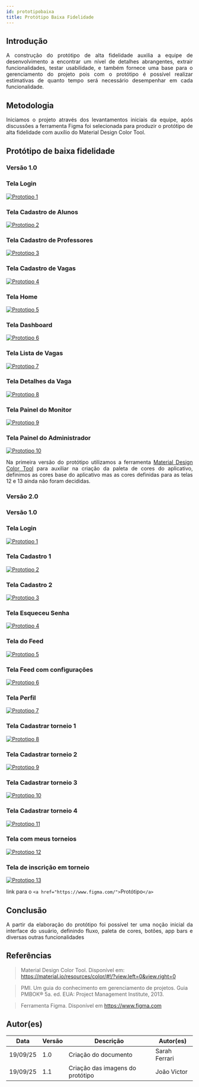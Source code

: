 ```yaml
---
id: prototipobaixa
title: Protótipo Baixa Fidelidade
---
```

## Introdução

<p align = "justify">
A construção do protótipo de alta fidelidade auxilia a equipe de desenvolvimento a encontrar um nível de detalhes abrangentes, extrair funcionalidades, testar usabilidade, e também fornece uma base para o gerenciamento do projeto pois com o protótipo é possível realizar estimativas de quanto tempo será necessário desempenhar em cada funcionalidade.
</p>

## Metodologia

<p align = "justify">
Iniciamos o projeto através dos levantamentos iniciais da equipe, após discussões a ferramenta Figma foi selecionada para produzir o protótipo de alta fidelidade com auxílio do Material Design Color Tool.
</p>

## Protótipo de baixa fidelidade

### Versão 1.0

### Tela Login

[![Prototipo 1](../assets/Prototipo/Login.png)](../assets/Prototipo/Login.png)

### Tela Cadastro de Alunos

[![Prototipo 2](../assets/Prototipo/CadastroAluno.png)](../assets/Prototipo/CadastroAluno.png)

### Tela Cadastro de Professores

[![Prototipo 3](../assets/Prototipo/CadastroProf.png)](../assets/Prototipo/CadastroProf.png)

### Tela Cadastro de Vagas

[![Prototipo 4](../assets/Prototipo/CadastroVaga.png)](../assets/Prototipo/CadastroVaga.png)

### Tela Home

[![Prototipo 5](../assets/Prototipo/Home.png)](../assets/Prototipo/Home.png)

### Tela Dashboard

[![Prototipo 6](../assets/Prototipo/Dashboard.png)](../assets/Prototipo/Dashboard.png)

### Tela Lista de Vagas

[![Prototipo 7](../assets/Prototipo/ListaVagas.png)](../assets/Prototipo/ListaVagas.png)

### Tela Detalhes da Vaga
[![Prototipo 8](../assets/Prototipo/Vaga.png)](../assets/Prototipo/Vaga.png)

### Tela Painel do Monitor

[![Prototipo 9](../assets/Prototipo/PainelMonitor.png)](../assets/Prototipo/PainelMonitor.png)

### Tela Painel do Administrador

[![Prototipo 10](../assets/Prototipo/PainelAdmin.png)](../assets/Prototipo/PainelAdmin.png)



<p align = "justify">
Na primeira versão do protótipo utilizamos a ferramenta <a href="https://material.io/resources/color/#!/?view.left=0&view.right=0">Material Design Color Tool</a>  para auxiliar na criação da paleta de cores do aplicativo, definimos as cores base do aplicativo mas as cores definidas para as telas 12 e 13 ainda não foram decididas.
</p>

### Versão 2.0

### Versão 1.0

### Tela Login

[![Prototipo 1](../assets/Prototipo/image.png)](../assets/Prototipo/image.png)

### Tela Cadastro 1

[![Prototipo 2](../assets/Prototipo/image.png)](../assets/Prototipo/image.png)

### Tela Cadastro 2

[![Prototipo 3](../assets/Prototipo/image.png)](../assets/Prototipo/image.png)

### Tela Esqueceu Senha

[![Prototipo 4](../assets/Prototipo/image.png)](../assets/Prototipo/image.png)

### Tela do Feed

[![Prototipo 5](../assets/Prototipo/image.png)](../assets/Prototipo/image.png)

### Tela Feed com configurações

[![Prototipo 6](../assets/Prototipo/image.png)](../assets/Prototipo/image.png)

### Tela Perfil

[![Prototipo 7](../assets/Prototipo/image.png)](../assets/Prototipo/image.png)

### Tela Cadastrar torneio 1

[![Prototipo 8](../assets/Prototipo/image.png)](../assets/Prototipo/image.png)

### Tela Cadastrar torneio 2

[![Prototipo 9](../assets/Prototipo/image.png)](../assets/Prototipo/image.png)

### Tela Cadastrar torneio 3

[![Prototipo 10](../assets/Prototipo/image.png)](../assets/Prototipo/image.png)

### Tela Cadastrar torneio 4

[![Prototipo 11](../assets/Prototipo/image.png)](../assets/Prototipo/image.png)

### Tela com meus torneios

[![Prototipo 12](../assets/Prototipo/image.png)](../assets/Prototipo/image.png)

### Tela de inscrição em torneio

[![Prototipo 13](../assets/Prototipo/image.png)](../assets/Prototipo/image.png)

link para o `<a href="https://www.figma.com/">`Protótipo`</a>`

## Conclusão

<p align = "justify">
A partir da elaboração do protótipo foi possível ter uma noção inicial da interface do usuário, definindo fluxo, paleta de cores, botões, app bars e diversas outras funcionalidades
</p>

## Referências

> Material Design Color Tool. Disponível em:  https://material.io/resources/color/#!/?view.left=0&view.right=0

> PMI. Um guia do conhecimento em gerenciamento de projetos. Guia PMBOK® 5a. ed. EUA: Project Management Institute, 2013.

> Ferramenta Figma. Disponível em https://www.figma.com

## Autor(es)

| Data     | Versão | Descrição                            | Autor(es)                                                                            |
| -------- | ------- | -------------------------------------- | ------------------------------------------------------------------------------------ |
| 19/09/25 | 1.0     | Criação do documento                 | Sarah Ferrari                                                |
| 19/09/25 | 1.1     | Criação das imagens do protótipo    | João Victor                                              |

